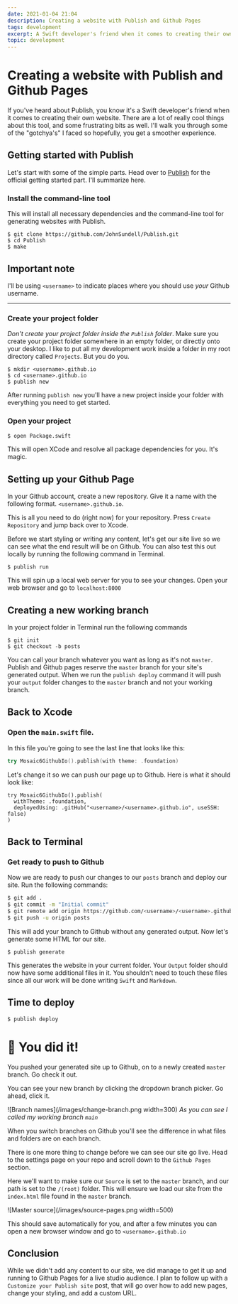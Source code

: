 ```yaml
---
date: 2021-01-04 21:04 
description: Creating a website with Publish and Github Pages
tags: development
excerpt: A Swift developer's friend when it comes to creating their own website.
topic: development
---
```


# Creating a website with Publish and Github Pages

If you've heard about Publish, you know it's a Swift developer's friend when it comes to creating their own website. There are a lot of really cool things about this tool, and some frustrating bits as well. I'll walk you through some of the "gotchya's" I faced so hopefully, you get a smoother experience. 

## Getting started with Publish

Let's start with some of the simple parts. Head over to [Publish](https://github.com/johnsundell/publish#quick-start) for the official getting started part. I'll summarize here.

### Install the command-line tool

This will install all necessary dependencies and the command-line tool for generating websites with Publish.

```
$ git clone https://github.com/JohnSundell/Publish.git
$ cd Publish
$ make
```

## Important note

I'll be using `<username>` to indicate places where you should use *your* Github username.

---

### Create your project folder

*Don't create your project folder inside the `Publish` folder*. Make sure you create your project folder somewhere in an empty folder, or directly onto your desktop. I like to put all my development work inside a folder in my root directory called `Projects`. But you do you.

```
$ mkdir <username>.github.io
$ cd <username>.github.io
$ publish new
```

After running `publish new` you'll have a new project inside your folder with everything you need to get started. 

### Open your project

```bash
$ open Package.swift
```

This will open XCode and resolve all package dependencies for you. It's magic.

## Setting up your Github Page

In your Github account, create a new repository. Give it a name with the following format. `<username>.github.io`.

This is all you need to do (right now) for your repository. Press `Create Repository` and jump back over to Xcode.

Before we start styling or writing any content, let's get our site live so we can see what the end result will be on Github. You can also test this out locally by running the following command in Terminal.

```
$ publish run
```

This will spin up a local web server for you to see your changes. Open your web browser and go to `localhost:8000` 

## Creating a new working branch

In your project folder in Terminal run the following commands

```
$ git init
$ git checkout -b posts
```

You can call your branch whatever you want as long as it's not `master`. Publish and Github pages reserve the `master` branch for your site's generated output. When we run the `publish deploy` command it will push your `output` folder changes to the `master` branch and not your working branch. 

## Back to Xcode

### Open the `main.swift` file.

In this file you're going to see the last line that looks like this:

```swift
try Mosaic6GithubIo().publish(with theme: .foundation)
```

Let's change it so we can push our page up to Github. Here is what it should look like: 

```
try Mosaic6GithubIo().publish(
  withTheme: .foundation,
  deployedUsing: .gitHub("<username>/<username>.github.io", useSSH: false)
)
```


## Back to Terminal

### Get ready to push to Github

Now we are ready to push our changes to our `posts` branch and deploy our site. Run the following commands:

```bash
$ git add .
$ git commit -m "Initial commit"
$ git remote add origin https://github.com/<username>/<username>.github.io.git
$ git push -u origin posts
```

This will add your branch to Github without any generated output. Now let's generate some HTML for our site.

```
$ publish generate
```
This generates the website in your current folder. Your `Output` folder should now have some additional files in it. You shouldn't need to touch these files since all our work will be done writing `Swift` and `Markdown`.

## Time to deploy

```
$ publish deploy
```

# 👏 You did it!

You pushed your generated site up to Github, on to a newly created `master` branch. Go check it out.

You can see your new branch by clicking the dropdown branch picker. Go ahead, click it.

![Branch names](/images/change-branch.png width=300)
*As you can see I called my working branch `main`*

When you switch branches on Github you'll see the difference in what files and folders are on each branch. 

There is one more thing to change before we can see our site go live. Head to the settings page on your repo and scroll down to the `Github Pages` section.

Here we'll want to make sure our `Source` is set to the `master` branch, and our path is set to the `/(root)` folder. This will ensure we load our site from the `index.html` file found in the `master` branch.

![Master source](/images/source-pages.png width=500)

This should save automatically for you, and after a few minutes you can open a new browser window and go to `<username>.github.io`

## Conclusion

While we didn't add any content to our site, we did manage to get it up and running to Github Pages for a live studio audience. I plan to follow up with a `Customize your Publish site` post, that will go over how to add new pages, change your styling, and add a custom URL. 

